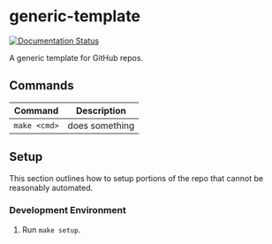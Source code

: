 # generic-template

[![Documentation Status](https://readthedocs.org/projects/generic-template/badge/?version=stable)](https://generic-template.readthedocs.io/en/stable/)

A generic template for GitHub repos.

## Commands

| Command               | Description                            |
|-----------------------|----------------------------------------|
| `make <cmd>`          | does something                         |

## Setup

This section outlines how to setup portions of the repo that cannot be reasonably automated.

### Development Environment

1. Run `make setup`.
